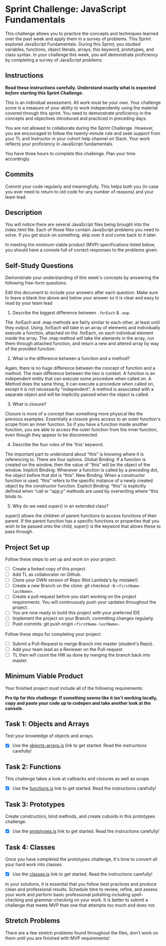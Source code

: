 # Sprint Challenge: JavaScript Fundamentals

This challenge allows you to practice the concepts and techniques learned over the past week and apply them in a survey of problems. This Sprint explored JavaScript Fundamentals. During this Sprint, you studied variables, functions, object literals, arrays, this keyword, prototypes, and class syntax. In your challenge this week, you will demonstrate proficiency by completing a survey of JavaScript problems.

## Instructions

**Read these instructions carefully. Understand exactly what is expected _before_ starting this Sprint Challenge.**

This is an individual assessment. All work must be your own. Your challenge score is a measure of your ability to work independently using the material covered through this sprint. You need to demonstrate proficiency in the concepts and objectives introduced and practiced in preceding days.

You are not allowed to collaborate during the Sprint Challenge. However, you are encouraged to follow the twenty-minute rule and seek support from your TL and Instructor in your cohort help channel on Slack. Your work reflects your proficiency in JavaScript fundamentals.

You have three hours to complete this challenge. Plan your time accordingly.

## Commits

Commit your code regularly and meaningfully. This helps both you (in case you ever need to return to old code for any number of reasons) and your team lead.

## Description

You will notice there are several JavaScript files being brought into the index.html file. Each of those files contain JavaScript problems you need to solve. If you get stuck on something, skip over it and come back to it later.

In meeting the minimum viable product (MVP) specifications listed below, you should have a console full of correct responses to the problems given.

## Self-Study Questions

Demonstrate your understanding of this week's concepts by answering the following free-form questions.

Edit this document to include your answers after each question. Make sure to leave a blank line above and below your answer so it is clear and easy to read by your team lead

1. Describe the biggest difference between `.forEach` & `.map`.

The .forEach and .map methods are fairly similar to each other, at least until they output. Using .forEach will take in an array of elements and individually execute a function, attached on the .forEach, on each individual element inside the array. The .map method will take the elements in the array, run them through attached function, and return a new and altered array by way of the provided function.

2. What is the difference between a function and a method?

Again, there is no huge difference between the concept of function and a method. The main difference between the two is context. A function is an independent entity that can execute some procedure when called on. A Method does the same thing, it can execute a procedure when called on, except it is not necessarily “independent”. A method is associated with a separate object and will be implicitly passed when the object is called.

3. What is closure?

Closure is more of a concept than something more physical like the previous examples. Essentially a closure gives access to an outer function's scope from an inner function. So if you have a function inside another function, you are able to access the outer function from the inner function, even though they appear to be disconnected.

4. Describe the four rules of the 'this' keyword.

The important part to understand about “this” is knowing where it is referencing to. There are four options.
Global Binding: If a function is created on the window, then the value of “this” will be the object of the window.
Implicit Binding: Whenever a function is called by a preceding dot, the object before that dot is “this”.
New Binding: When a constructor function is used, “this” refers to the specific instance of a newly created object by the constructor function.
Explicit Binding: “this” is explicitly defined when “call or “app;y” methods are used by overwriting where “this binds to.

5. Why do we need super() in an extended class?

super() allows the children of parent functions to access functions of their parent. If the parent function has a specific functions or properties that you wish to be passed onto the child, super() is the keyword that allows these to pass through.

## Project Set up

Follow these steps to set up and work on your project:

- [ ] Create a forked copy of this project.
- [ ] Add TL as collaborator on Github.
- [ ] Clone your OWN version of Repo (Not Lambda's by mistake!).
- [ ] Create a new Branch on the clone: git checkout -b `<firstName-lastName>`.
- [ ] Create a pull request before you start working on the project requirements. You will continuously push your updates throughout the project.
- [ ] You are now ready to build this project with your preferred IDE
- [ ] Implement the project on your Branch, committing changes regularly.
- [ ] Push commits: git push origin `<firstName-lastName>`.

Follow these steps for completing your project:

- [ ] Submit a Pull-Request to merge <firstName-lastName> Branch into master (student's Repo).
- [ ] Add your team lead as a Reviewer on the Pull-request
- [ ] TL then will count the HW as done by merging the branch back into master.

## Minimum Viable Product

Your finished project must include all of the following requirements:

**Pro tip for this challenge: If something seems like it isn't working locally, copy and paste your code up to codepen and take another look at the console.**

## Task 1: Objects and Arrays

Test your knowledge of objects and arrays.

- [x] Use the [objects-arrays.js](challenges/objects-arrays.js) link to get started. Read the instructions carefully!

## Task 2: Functions

This challenge takes a look at callbacks and closures as well as scope.

- [x] Use the [functions.js](challenges/functions.js) link to get started. Read the instructions carefully!

## Task 3: Prototypes

Create constructors, bind methods, and create cuboids in this prototypes challenge.

- [x] Use the [prototypes.js](challenges/prototypes.js) link to get started. Read the instructions carefully!

## Task 4: Classes

Once you have completed the prototypes challenge, it's time to convert all your hard work into classes.

- [x] Use the [classes.js](challenges/classes.js) link to get started. Read the instructions carefully!

In your solutions, it is essential that you follow best practices and produce clean and professional results. Schedule time to review, refine, and assess your work and perform basic professional polishing including spell-checking and grammar-checking on your work. It is better to submit a challenge that meets MVP than one that attempts too much and does not.

## Stretch Problems

There are a few stretch problems found throughout the files, don't work on them until you are finished with MVP requirements!
